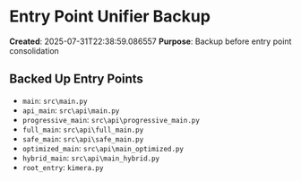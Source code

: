 # Entry Point Unifier Backup
**Created**: 2025-07-31T22:38:59.086557
**Purpose**: Backup before entry point consolidation

## Backed Up Entry Points

- `main`: `src\main.py`
- `api_main`: `src\api\main.py`
- `progressive_main`: `src\api\progressive_main.py`
- `full_main`: `src\api\full_main.py`
- `safe_main`: `src\api\safe_main.py`
- `optimized_main`: `src\api\main_optimized.py`
- `hybrid_main`: `src\api\main_hybrid.py`
- `root_entry`: `kimera.py`
